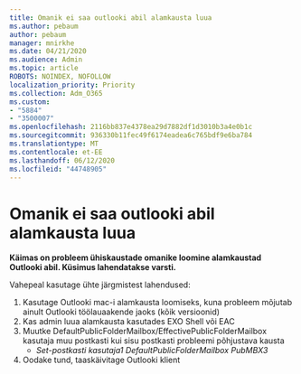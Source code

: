```yaml
---
title: Omanik ei saa outlooki abil alamkausta luua
ms.author: pebaum
author: pebaum
manager: mnirkhe
ms.date: 04/21/2020
ms.audience: Admin
ms.topic: article
ROBOTS: NOINDEX, NOFOLLOW
localization_priority: Priority
ms.collection: Adm_O365
ms.custom:
- "5884"
- "3500007"
ms.openlocfilehash: 2116bb837e4378ea29d7882df1d3010b3a4e0b1c
ms.sourcegitcommit: 936330b11fec49f6174eadea6c765bdf9e6ba784
ms.translationtype: MT
ms.contentlocale: et-EE
ms.lasthandoff: 06/12/2020
ms.locfileid: "44748905"
---
```

# <a name="owner-cannot-create-sub-folder-using-outlook"></a>Omanik ei saa outlooki abil alamkausta luua

**Käimas on probleem ühiskaustade omanike loomine alamkaustad Outlooki abil. Küsimus lahendatakse varsti.**

Vahepeal kasutage ühte järgmistest lahendused:

1. Kasutage Outlooki mac-i alamkausta loomiseks, kuna probleem mõjutab ainult Outlooki töölauaakende jaoks (kõik versioonid)
2. Kas admin luua alamkausta kasutades EXO Shell või EAC
3. Muutke DefaultPublicFolderMailbox/EffectivePublicFolderMailbox kasutaja muu postkasti kui sisu postkasti probleemi põhjustava kausta  
    - *Set-postkasti kasutaja1 DefaultPublicFolderMailbox PubMBX3*
4. Oodake tund, taaskäivitage Outlooki klient